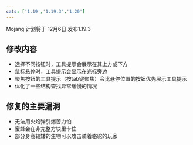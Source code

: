 ```yaml
---
cats: ['1.19','1.19.3','1.20']
---
```

Mojang 计划将于 12月6日 发布1.19.3
## 修改内容
* 选择不同按钮时，工具提示会展示在其上方或下方
* 鼠标悬停时，工具提示会显示在光标旁边
* 聚焦按钮的工具提示（按tab键聚焦）会比悬停位置的按钮优先展示工具提示
* 优化了一些结构查找异常缓慢的情况
## 修复的主要漏洞
* 无法用火焰弹引爆苦力怕
* 蜜蜂会在非完整方块里卡住
* 部分身高较矮的生物可以攻击骑着骆驼的玩家
